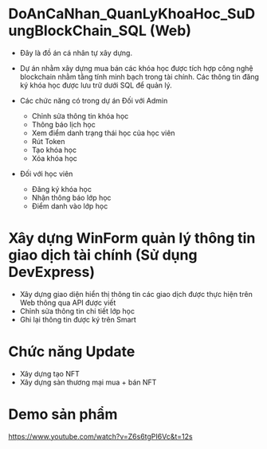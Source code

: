 # DoAnCaNhan_QuanLyKhoaHoc_SuDungBlockChain_SQL (Web)
- Đây là đồ án cá nhân tự xây dựng. 
- Dự án nhằm xây dựng mua bán các khóa học được tích hợp công nghệ blockchain nhằm tằng tính minh bạch trong tài chính. 
Các thông tin đăng ký khóa học được lưu trữ dưới SQL để quản lý.


- Các chức năng có trong dự án 
  Đối với Admin
  + Chỉnh sửa thông tin khóa học
  + Thông báo lịch học
  + Xem điểm danh trạng thái học của học viên
  + Rút Token
  + Tạo khóa học
  + Xóa khóa học

- Đối với học viên
  + Đăng ký khóa học
  + Nhận thông báo lớp học
  + Điểm danh vào lớp học
    
# Xây dựng WinForm quản lý thông tin giao dịch tài chính (Sử dụng DevExpress)
  + Xây dựng giao diện hiển thị thông tin các giao dịch được thực hiện trên Web thông qua API được viết
  + Chỉnh sửa thông tin chi tiết lớp học
  + Ghi lại thông tin được ký trên Smart
    
  # Chức năng Update
  + Xây dựng tạo NFT
  + Xây dựng sàn thương mại mua + bán NFT
    
# Demo sản phẩm
https://www.youtube.com/watch?v=Z6s6tgPI6Vc&t=12s
